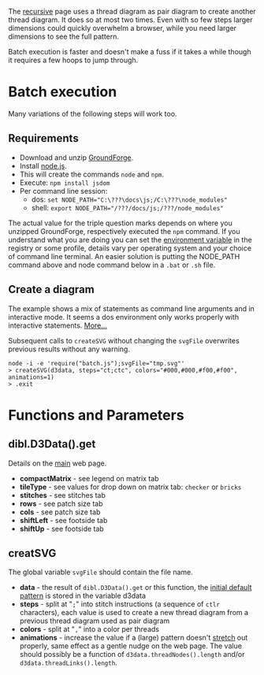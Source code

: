 The [recursive] page uses a thread diagram as pair diagram to create another thread diagram. It does so at most two times. Even with so few steps larger dimensions could quickly overwhelm a browser, while you need larger dimensions to see the full pattern.

Batch execution is faster and doesn't make a fuss if it takes a while though it requires a few hoops to jump through.

Batch execution
===============

Many variations of the following steps will work too.

Requirements
------------

* Download and unzip [GroundForge].
* Install [node.js].
* This will create the commands `node` and `npm`.
* Execute: `npm install jsdom`
* Per command line session:
  * dos: `set NODE_PATH="C:\???\docs\js;/C:\???\node_modules"`
  * shell: `export NODE_PATH="/???/docs/js;/???/node_modules"`

The actual value for the triple question marks depends on where you unzipped GroundForge, respectively executed the `npm` command. If you understand what you are doing you can set the [environment variable] in the registry or some profile, details vary per operating system and your choice of command line terminal. An easier solution is putting the NODE_PATH command above and node command below in a `.bat` or `.sh` file.

Create a diagram
----------------

The example shows a mix of statements as command line arguments and in interactive mode. It seems a dos environment only works properly with interactive statements. [More...](https://nodejs.org/dist/latest-v7.x/docs/api/synopsis.html)

Subsequent calls to `createSVG` without changing the `svgFile` overwrites previous results without any warning.

    node -i -e 'require("batch.js");svgFile="tmp.svg"'            
    > createSVG(d3data, steps="ct;ctc", colors="#000,#000,#f00,#f00", animations=1)
    > .exit

[environment variable]: https://en.wikipedia.org/wiki/Environment_variable
[node.js]: https://nodejs.org
[main]:https://d-bl.github.io/GroundForge/
[recursive]:https://d-bl.github.io/GroundForge/recursive.html
[initial default pattern]: https://github.com/d-bl/GroundForge/blob/abd29a92bccaaa6c8aeb73c819a59ab62a6d0ccd/docs/js/batch.js#L66-L74
[GroundForge]: https://github.com/d-bl/GroundForge/archive/master.zip
[stretch]: https://github.com/d-bl/GroundForge/blob/master/docs/images/bloopers.md#3


Functions and Parameters
========================

dibl.D3Data().get
-----------------

Details on the [main] web page.

* **compactMatrix** - see legend on matrix tab
* **tileType** - see values for drop down on matrix tab: `checker` or `bricks`
* **stitches** - see stitches tab
* **rows** - see patch size tab
* **cols** - see patch size tab
* **shiftLeft** - see footside tab
* **shiftUp** - see footside tab

creatSVG
--------

The global variable `svgFile` should contain the file name.

* **data** - the result of `dibl.D3Data().get` or this function, the [initial default pattern] is stored in the variable d3data
* **steps** - split at "`;`" into stitch instructions (a sequence of `ctlr` characters), each value is used to create a new thread diagram from a previous thread diagram used as pair diagram
* **colors** - split at "`,`" into a color per threads
* **animations** - increase the value if a (large) pattern doesn't [stretch] out properly, same effect as a gentle nudge on the web page. The value should possibly be a function of `d3data.threadNodes().length` and/or `d3data.threadLinks().length`.